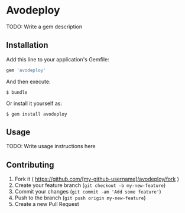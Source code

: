 # Avodeploy

TODO: Write a gem description

## Installation

Add this line to your application's Gemfile:

```ruby
gem 'avodeploy'
```

And then execute:

    $ bundle

Or install it yourself as:

    $ gem install avodeploy

## Usage

TODO: Write usage instructions here

## Contributing

1. Fork it ( https://github.com/[my-github-username]/avodeploy/fork )
2. Create your feature branch (`git checkout -b my-new-feature`)
3. Commit your changes (`git commit -am 'Add some feature'`)
4. Push to the branch (`git push origin my-new-feature`)
5. Create a new Pull Request
